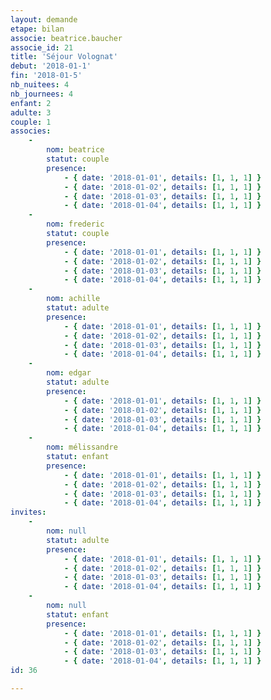 ```yaml
---
layout: demande
etape: bilan
associe: beatrice.baucher
associe_id: 21
title: 'Séjour Volognat'
debut: '2018-01-1'
fin: '2018-01-5'
nb_nuitees: 4
nb_journees: 4
enfant: 2
adulte: 3
couple: 1
associes:
    -
        nom: beatrice
        statut: couple
        presence:
            - { date: '2018-01-01', details: [1, 1, 1] }
            - { date: '2018-01-02', details: [1, 1, 1] }
            - { date: '2018-01-03', details: [1, 1, 1] }
            - { date: '2018-01-04', details: [1, 1, 1] }
    -
        nom: frederic
        statut: couple
        presence:
            - { date: '2018-01-01', details: [1, 1, 1] }
            - { date: '2018-01-02', details: [1, 1, 1] }
            - { date: '2018-01-03', details: [1, 1, 1] }
            - { date: '2018-01-04', details: [1, 1, 1] }
    -
        nom: achille
        statut: adulte
        presence:
            - { date: '2018-01-01', details: [1, 1, 1] }
            - { date: '2018-01-02', details: [1, 1, 1] }
            - { date: '2018-01-03', details: [1, 1, 1] }
            - { date: '2018-01-04', details: [1, 1, 1] }
    -
        nom: edgar
        statut: adulte
        presence:
            - { date: '2018-01-01', details: [1, 1, 1] }
            - { date: '2018-01-02', details: [1, 1, 1] }
            - { date: '2018-01-03', details: [1, 1, 1] }
            - { date: '2018-01-04', details: [1, 1, 1] }
    -
        nom: mélissandre
        statut: enfant
        presence:
            - { date: '2018-01-01', details: [1, 1, 1] }
            - { date: '2018-01-02', details: [1, 1, 1] }
            - { date: '2018-01-03', details: [1, 1, 1] }
            - { date: '2018-01-04', details: [1, 1, 1] }
invites:
    -
        nom: null
        statut: adulte
        presence:
            - { date: '2018-01-01', details: [1, 1, 1] }
            - { date: '2018-01-02', details: [1, 1, 1] }
            - { date: '2018-01-03', details: [1, 1, 1] }
            - { date: '2018-01-04', details: [1, 1, 1] }
    -
        nom: null
        statut: enfant
        presence:
            - { date: '2018-01-01', details: [1, 1, 1] }
            - { date: '2018-01-02', details: [1, 1, 1] }
            - { date: '2018-01-03', details: [1, 1, 1] }
            - { date: '2018-01-04', details: [1, 1, 1] }
id: 36

---
```


